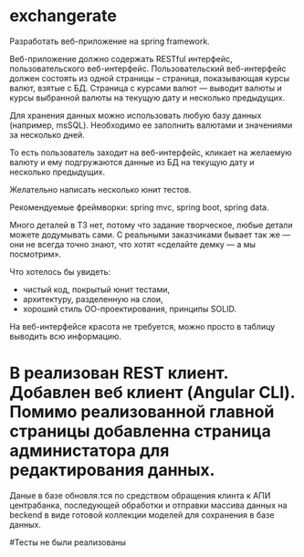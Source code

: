 # exchangerate


Разработать веб-приложение на spring framework.

Веб-приложение должно содержать RESTful интерфейс, пользовательского веб-интерфейс. Пользовательский веб-интерфейс должен состоять из одной страницы – страница, показывающая курсы валют, взятые с БД. Страница с курсами валют — выводит валюты и курсы выбранной валюты на текущую дату и несколько предыдущих.

Для хранения данных можно использовать любую базу данных (например, msSQL). Необходимо ее заполнить валютами и значениями за несколько дней.

То есть пользователь заходит на веб-интерфейс, кликает на желаемую валюту и ему подгружаются данные из БД на текущую дату и несколько предыдущих.

Желательно написать несколько юнит тестов.

Рекомендуемые фреймворки: spring mvc, spring boot, spring data.

Много деталей в ТЗ нет, потому что задание творческое, любые детали можете додумывать сами. С реальными заказчиками бывает так же — они не всегда точно знают, что хотят «сделайте демку — а мы посмотрим».

Что хотелось бы увидеть:
* чистый код, покрытый юнит тестами,
* архитектуру, разделенную на слои,
* хороший стиль ОО-проектирования, принципы SOLID.

На веб-интерфейсе красота не требуется, можно просто в таблицу выводить всю информацию.

# В реализован REST клиент. Добавлен веб клиент (Angular CLI). Помимо реализованной главной страницы добавленна страница администатора для редактирования данных.
Даные в базе обновля.тся по средством обращения клинта к АПИ центрабанка, последующей обработки и отправки массива данных на beckend в виде готовой коллекции моделей для сохранения в базе данных.

#Тесты не были реализованы 
